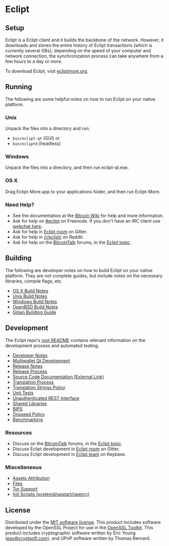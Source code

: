 Eclipt
=============

Setup
---------------------
Eclipt is a Eclipt client and it builds the backbone of the network. However, it downloads and stores the entire history of Eclipt transactions (which is currently several GBs); depending on the speed of your computer and network connection, the synchronization process can take anywhere from a few hours to a day or more.

To download Eclipt, visit [ecliptmore.org](https://eclipt.com/).

Running
---------------------
The following are some helpful notes on how to run Eclipt on your native platform.

### Unix

Unpack the files into a directory and run:

- `bin/eclipt-qt` (GUI) or
- `bin/ecliptd` (headless)

### Windows

Unpack the files into a directory, and then run eclipt-qt.exe.

### OS X

Drag Eclipt-More.app to your applications folder, and then run Eclipt-More.

### Need Help?

* See the documentation at the [Bitcoin Wiki](https://en.bitcoin.it/wiki/Main_Page)
for help and more information.
* Ask for help on [#eclipt](http://webchat.freenode.net?channels=eclipt) on Freenode. If you don't have an IRC client use [webchat here](http://webchat.freenode.net?channels=eclipt).
* Ask for help in [Eclipt room](https://gitter.im/Eclipt_Hub) on Gitter.
* Ask for help in [/r/eclipt/](https://nm.reddit.com/r/eclipt/) on Reddit.
* Ask for help on the [BitcoinTalk](https://bitcointalk.org/) forums, in the [Eclipt topic](https://bitcointalk.org/index.php?topic=3017838.new#new).

Building
---------------------
The following are developer notes on how to build Eclipt on your native platform. They are not complete guides, but include notes on the necessary libraries, compile flags, etc.

- [OS X Build Notes](build-osx.md)
- [Unix Build Notes](build-unix.md)
- [Windows Build Notes](build-windows.md)
- [OpenBSD Build Notes](build-openbsd.md)
- [Gitian Building Guide](gitian-building.md)

Development
---------------------
The Eclipt repo's [root README](/README.md) contains relevant information on the development process and automated testing.

- [Developer Notes](developer-notes.md)
- [Multiwallet Qt Development](multiwallet-qt.md)
- [Release Notes](release-notes.md)
- [Release Process](release-process.md)
- [Source Code Documentation (External Link)](https://dev.visucore.com/bitcoin/doxygen/)
- [Translation Process](translation_process.md)
- [Translation Strings Policy](translation_strings_policy.md)
- [Unit Tests](unit-tests.md)
- [Unauthenticated REST Interface](REST-interface.md)
- [Shared Libraries](shared-libraries.md)
- [BIPS](bips.md)
- [Dnsseed Policy](dnsseed-policy.md)
- [Benchmarking](benchmarking.md)

### Resources
* Discuss on the [BitcoinTalk](https://bitcointalk.org/) forums, in the [Eclipt topic](https://bitcointalk.org/index.php?topic=3017838.new#new).
* Discuss Eclipt development in [Eclipt room](https://gitter.im/Eclipt_Hub) on Gitter.
* Discuss Eclipt development in [Eclipt team](https://keybase.io/team/eclipt) on Keybase.

### Miscellaneous
- [Assets Attribution](assets-attribution.md)
- [Files](files.md)
- [Tor Support](tor.md)
- [Init Scripts (systemd/upstart/openrc)](init.md)

License
---------------------
Distributed under the [MIT software license](http://www.opensource.org/licenses/mit-license.php).
This product includes software developed by the OpenSSL Project for use in the [OpenSSL Toolkit](https://www.openssl.org/). This product includes
cryptographic software written by Eric Young ([eay@cryptsoft.com](mailto:eay@cryptsoft.com)), and UPnP software written by Thomas Bernard.
